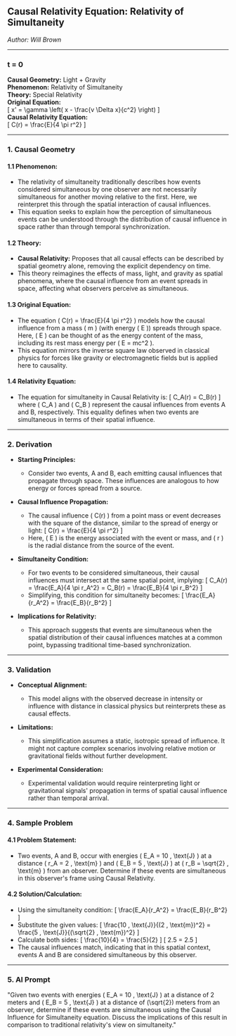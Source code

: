 ## **Causal Relativity Equation:** Relativity of Simultaneity

*Author: Will Brown*

---

### **t = 0**  
**Causal Geometry:** Light + Gravity  
**Phenomenon:** Relativity of Simultaneity  
**Theory:** Special Relativity  
**Original Equation:**  
\[
x' = \gamma \left( x - \frac{v \Delta x}{c^2} \right)
\]   
**Causal Relativity Equation:**  
\[
C(r) = \frac{E}{4 \pi r^2}
\]

---

### **1. Causal Geometry**  
#### **1.1 Phenomenon:**  
- The relativity of simultaneity traditionally describes how events considered simultaneous by one observer are not necessarily simultaneous for another moving relative to the first. Here, we reinterpret this through the spatial interaction of causal influences.
- This equation seeks to explain how the perception of simultaneous events can be understood through the distribution of causal influence in space rather than through temporal synchronization.

#### **1.2 Theory:**  
- **Causal Relativity:** Proposes that all causal effects can be described by spatial geometry alone, removing the explicit dependency on time. 
- This theory reimagines the effects of mass, light, and gravity as spatial phenomena, where the causal influence from an event spreads in space, affecting what observers perceive as simultaneous.

#### **1.3 Original Equation:**  
- The equation \( C(r) = \frac{E}{4 \pi r^2} \) models how the causal influence from a mass \( m \) (with energy \( E \)) spreads through space. Here, \( E \) can be thought of as the energy content of the mass, including its rest mass energy per \( E = mc^2 \).
- This equation mirrors the inverse square law observed in classical physics for forces like gravity or electromagnetic fields but is applied here to causality.

#### **1.4 Relativity Equation:**  
- The equation for simultaneity in Causal Relativity is:
  \[
  C_A(r) = C_B(r)
  \]
  where \( C_A \) and \( C_B \) represent the causal influences from events A and B, respectively. This equality defines when two events are simultaneous in terms of their spatial influence.

---

### **2. Derivation**  

- **Starting Principles:**
  - Consider two events, A and B, each emitting causal influences that propagate through space. These influences are analogous to how energy or forces spread from a source.

- **Causal Influence Propagation:**
  - The causal influence \( C(r) \) from a point mass or event decreases with the square of the distance, similar to the spread of energy or light:
    \[
    C(r) = \frac{E}{4 \pi r^2}
    \]
  - Here, \( E \) is the energy associated with the event or mass, and \( r \) is the radial distance from the source of the event.

- **Simultaneity Condition:**
  - For two events to be considered simultaneous, their causal influences must intersect at the same spatial point, implying:
    \[
    C_A(r) = \frac{E_A}{4 \pi r_A^2} = C_B(r) = \frac{E_B}{4 \pi r_B^2}
    \]
  - Simplifying, this condition for simultaneity becomes:
    \[
    \frac{E_A}{r_A^2} = \frac{E_B}{r_B^2}
    \]

- **Implications for Relativity:**
  - This approach suggests that events are simultaneous when the spatial distribution of their causal influences matches at a common point, bypassing traditional time-based synchronization.

---

### **3. Validation**  

- **Conceptual Alignment:**
  - This model aligns with the observed decrease in intensity or influence with distance in classical physics but reinterprets these as causal effects.

- **Limitations:**
  - This simplification assumes a static, isotropic spread of influence. It might not capture complex scenarios involving relative motion or gravitational fields without further development.

- **Experimental Consideration:**
  - Experimental validation would require reinterpreting light or gravitational signals' propagation in terms of spatial causal influence rather than temporal arrival.

---

### **4. Sample Problem**  
#### **4.1 Problem Statement:**  
- Two events, A and B, occur with energies \( E_A = 10 \, \text{J} \) at a distance \( r_A = 2 \, \text{m} \) and \( E_B = 5 \, \text{J} \) at \( r_B = \sqrt{2} \, \text{m} \) from an observer. Determine if these events are simultaneous in this observer's frame using Causal Relativity.

#### **4.2 Solution/Calculation:**  
- Using the simultaneity condition:
  \[
  \frac{E_A}{r_A^2} = \frac{E_B}{r_B^2}
  \]
- Substitute the given values:
  \[
  \frac{10 \, \text{J}}{(2 \, \text{m})^2} = \frac{5 \, \text{J}}{(\sqrt{2} \, \text{m})^2}
  \]
- Calculate both sides:
  \[
  \frac{10}{4} = \frac{5}{2}
  \]
  \[
  2.5 = 2.5
  \]
- The causal influences match, indicating that in this spatial context, events A and B are considered simultaneous by this observer.

---

### **5. AI Prompt**  
"Given two events with energies \( E_A = 10 \, \text{J} \) at a distance of 2 meters and \( E_B = 5 \, \text{J} \) at a distance of \(\sqrt{2}\) meters from an observer, determine if these events are simultaneous using the Causal Influence for Simultaneity equation. Discuss the implications of this result in comparison to traditional relativity's view on simultaneity."
